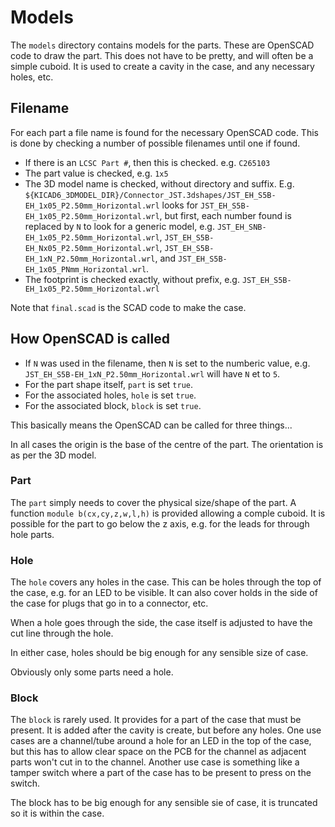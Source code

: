 # Models

The `models` directory contains models for the parts. These are OpenSCAD code to draw the part. This does not have to be pretty, and will often be a simple cuboid. It is used to create a cavity in the case, and any necessary holes, etc.

## Filename

For each part a file name is found for the necessary OpenSCAD code. This is done by checking a number of possible filenames until one if found.

- If there is an `LCSC Part #`, then this is checked. e.g. `C265103`
- The part value is checked, e.g. `1x5`
- The 3D model name is checked, without directory and suffix. E.g. `${KICAD6_3DMODEL_DIR}/Connector_JST.3dshapes/JST_EH_S5B-EH_1x05_P2.50mm_Horizontal.wrl` looks for `JST_EH_S5B-EH_1x05_P2.50mm_Horizontal.wrl`, but first, each number found is replaced by `N` to look for a generic model, e.g. `JST_EH_SNB-EH_1x05_P2.50mm_Horizontal.wrl`, `JST_EH_S5B-EH_Nx05_P2.50mm_Horizontal.wrl`, `JST_EH_S5B-EH_1xN_P2.50mm_Horizontal.wrl`, and `JST_EH_S5B-EH_1x05_PNmm_Horizontal.wrl`.
- The footprint is checked exactly, without prefix, e.g. `JST_EH_S5B-EH_1x05_P2.50mm_Horizontal.wrl`

Note that `final.scad` is the SCAD code to make the case.

## How OpenSCAD is called

- If `N` was used in the filename, then `N` is set to the numberic value, e.g. ``JST_EH_S5B-EH_1xN_P2.50mm_Horizontal.wrl`` will have `N` et to `5`.
- For the part shape itself, `part` is set `true`.
- For the associated holes, `hole` is set `true`.
- For the associated block, `block` is set `true`.

This basically means the OpenSCAD can be called for three things...

In all cases the origin is the base of the centre of the part. The orientation is as per the 3D model.

### Part

The `part` simply needs to cover the physical size/shape of the part. A function `module b(cx,cy,z,w,l,h)` is provided allowing a comple cuboid. It is possible for the part to go below the z axis, e.g. for the leads for through hole parts.

### Hole

The `hole` covers any holes in the case. This can be holes through the top of the case, e.g. for an LED to be visible. It can also cover holds in the side of the case for plugs that go in to a connector, etc.

When a hole goes through the side, the case itself is adjusted to have the cut line through the hole.

In either case, holes should be big enough for any sensible size of case.

Obviously only some parts need a hole.

### Block

The `block` is rarely used. It provides for a part of the case that must be present. It is added after the cavity is create, but before any holes. One use cases are a channel/tube around a hole for an LED in the top of the case, but this has to allow clear space on the PCB for the channel as adjacent parts won't cut in to the channel. Another use case is something like a tamper switch where a part of the case has to be present to press on the switch.

The block has to be big enough for any sensible sie of case, it is truncated so it is within the case.
